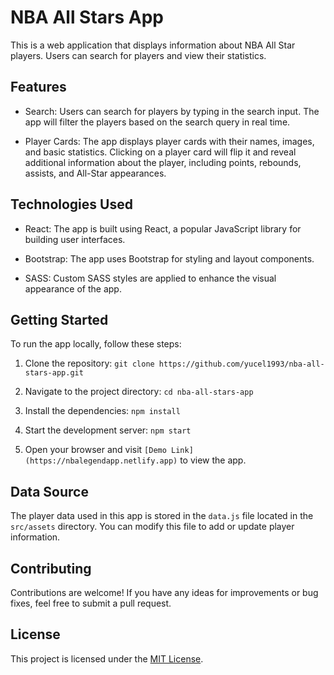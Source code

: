 # NBA All Stars App

This is a web application that displays information about NBA All Star players. Users can search for players and view their statistics.

## Features

- Search: Users can search for players by typing in the search input. The app will filter the players based on the search query in real time.

- Player Cards: The app displays player cards with their names, images, and basic statistics. Clicking on a player card will flip it and reveal additional information about the player, including points, rebounds, assists, and All-Star appearances.

## Technologies Used

- React: The app is built using React, a popular JavaScript library for building user interfaces.

- Bootstrap: The app uses Bootstrap for styling and layout components.

- SASS: Custom SASS styles are applied to enhance the visual appearance of the app.

## Getting Started

To run the app locally, follow these steps:

1. Clone the repository: `git clone https://github.com/yucel1993/nba-all-stars-app.git`

2. Navigate to the project directory: `cd nba-all-stars-app`

3. Install the dependencies: `npm install`

4. Start the development server: `npm start`

5. Open your browser and visit `[Demo Link](https://nbalegendapp.netlify.app)` to view the app.

## Data Source

The player data used in this app is stored in the `data.js` file located in the `src/assets` directory. You can modify this file to add or update player information.

## Contributing

Contributions are welcome! If you have any ideas for improvements or bug fixes, feel free to submit a pull request.

## License

This project is licensed under the [MIT License](LICENSE).
